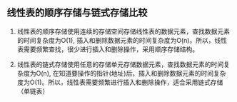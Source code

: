 
## 线性表的顺序存储与链式存储比较
1. 线性表的顺序存储使用连续的存储空间存储线性表的数据元素，查找数据元素的时间复杂度为O(1), 插入和删除数据元素的时间复杂度为O(n)。所以，线性表需要频繁查找，很少进行插入和删除操作，采用顺序存储结构。

2. 线性表的链式存储使用任意的存储单元存储数据元素，查找数据元素的时间复杂度为O(n), 在知道要操作的指针(地址)后，插入和删除数据元素的时间复杂度为O(1)。所以，线性表需要频繁进行插入和删除操作，适合采用链式存储（单链表）